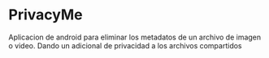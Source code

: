 # PrivacyMe
Aplicacion de android para eliminar los metadatos de un archivo de imagen o video. Dando un adicional de privacidad a los archivos compartidos
